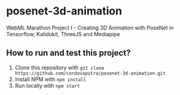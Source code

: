 # posenet-3d-animation
WebML Marathon Project I - Creating 3D Animation with PoseNet in Tensorflow, Kalidokit, ThreeJS and Mediapipe

## How to run and test this project?
1. Clone this repository with `git clone https://github.com/cordovaputra/posenet-3d-animation.git`
2. Install NPM with `npm install`
3. Run locally with `npm start`
